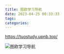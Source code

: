 ```yaml
---
title: 图欧学习导航
date: 2023-04-25 00:33:33
tags:
categories:
---
```






https://tuostudy.upnb.top/

![图欧学习导航](https://xiangchengkang-img.oss-cn-nanjing.aliyuncs.com/%E6%B7%B1%E5%BA%A6%E5%AD%A6%E4%B9%A0/%E8%8A%B1%E4%B9%A6/%E5%9B%BE%E6%AC%A7%E5%AD%A6%E4%B9%A0%E5%AF%BC%E8%88%AA.png)
